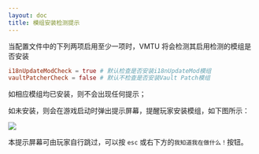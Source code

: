 ```yaml
---
layout: doc
title: 模组安装检测提示
---
```


当配置文件中的下列两项启用至少一项时，VMTU 将会检测其启用检测的模组是否安装

```toml
i18nUpdateModCheck = true # 默认检查是否安装i18nUpdateMod模组
vaultPatcherCheck = false # 默认不检查是否安装Vault Patch模组
```

如相应模组均已安装，则不会出现任何提示；

如未安装，则会在游戏启动时弹出提示屏幕，提醒玩家安装模组，如下图所示：

![](/imgs/vmtu/mod-check.png)

本提示屏幕可由玩家自行跳过，可以按 `esc` 或右下方的`我知道我在做什么！`按钮。

